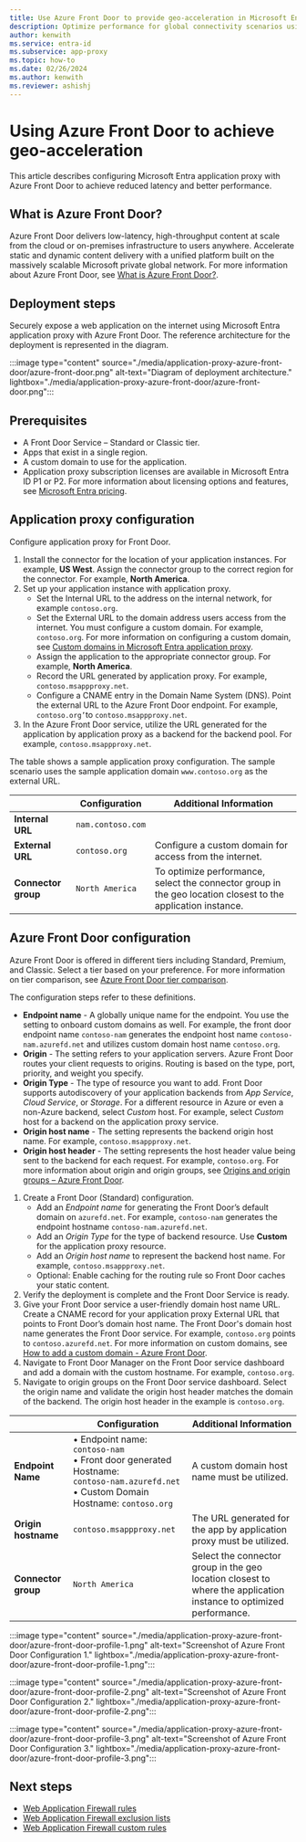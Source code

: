 ```yaml
---
title: Use Azure Front Door to provide geo-acceleration in Microsoft Entra application proxy.
description: Optimize performance for global connectivity scenarios using Azure Front Door for geo-acceleration with Microsoft Entra application proxy.
author: kenwith
ms.service: entra-id
ms.subservice: app-proxy
ms.topic: how-to
ms.date: 02/26/2024
ms.author: kenwith
ms.reviewer: ashishj
---
```


# Using Azure Front Door to achieve geo-acceleration

This article describes configuring Microsoft Entra application proxy with Azure Front Door to achieve reduced latency and better performance.
 
## What is Azure Front Door?

Azure Front Door delivers low-latency, high-throughput content at scale from the cloud or on-premises infrastructure to users anywhere. Accelerate static and dynamic content delivery with a unified platform built on the massively scalable Microsoft private global network. For more information about Azure Front Door, see [What is Azure Front Door?][front-door-overview].

## Deployment steps

Securely expose a web application on the internet using Microsoft Entra application proxy with Azure Front Door. The reference architecture for the deployment is represented in the diagram.   
 
:::image type="content" source="./media/application-proxy-azure-front-door/azure-front-door.png" alt-text="Diagram of deployment architecture." lightbox="./media/application-proxy-azure-front-door/azure-front-door.png":::

## Prerequisites

- A Front Door Service – Standard or Classic tier.
- Apps that exist in a single region.
- A custom domain to use for the application.
- Application proxy subscription licenses are available in Microsoft Entra ID P1 or P2. For more information about licensing options and features, see [Microsoft Entra pricing](https://www.microsoft.com/security/business/identity-access-management/azure-ad-pricing).

## Application proxy configuration

Configure application proxy for Front Door.

1. Install the connector for the location of your application instances. For example, **US West**. Assign the connector group to the correct region for the connector. For example, **North America**.
2. Set up your application instance with application proxy.
    - Set the Internal URL to the address on the internal network, for example `contoso.org`.
    - Set the External URL to the domain address users access from the internet. You must configure a custom domain. For example, `contoso.org`. For more information on configuring a custom domain, see [Custom domains in Microsoft Entra application proxy][appproxy-custom-domain].
    - Assign the application to the appropriate connector group. For example, **North America**.
    - Record the URL generated by application proxy. For example, `contoso.msappproxy.net`. 
    - Configure a CNAME entry in the Domain Name System (DNS). Point the external URL to the Azure Front Door endpoint. For example, `contoso.org’`to `contoso.msappproxy.net`. 
3. In the Azure Front Door service, utilize the URL generated for the application by application proxy as a backend for the backend pool. For example, `contoso.msappproxy.net`.

The table shows a sample application proxy configuration. The sample scenario uses the sample application domain `www.contoso.org` as the external URL.

|     | Configuration | Additional Information |
|---- | ----------------------- | ---------------------- |
| **Internal URL** | `nam.contoso.com` |  |
| **External URL** | `contoso.org` | Configure a custom domain for access from the internet. |
| **Connector group** | `North America` | To optimize performance, select the connector group in the geo location closest to the application instance.|

## Azure Front Door configuration

Azure Front Door is offered in different tiers including Standard, Premium, and Classic. Select a tier based on your preference. For more information on tier comparison, see [Azure Front Door tier comparison][front-door-tier].

The configuration steps refer to these definitions.
- **Endpoint name** - A globally unique name for the endpoint. You use the setting to onboard custom domains as well. For example, the front door endpoint name `contoso-nam` generates the endpoint host name `contoso-nam.azurefd.net` and utilizes custom domain host name `contoso.org`. 
- **Origin** - The setting refers to your application servers. Azure Front Door routes your client requests to origins. Routing is based on the type, port, priority, and weight you specify.
- **Origin Type** - The type of resource you want to add. Front Door supports autodiscovery of your application backends from *App Service*, *Cloud Service*, or *Storage*. For a different resource in Azure or even a non-Azure backend, select *Custom* host. For example, select *Custom* host for a backend on the application proxy service.
- **Origin host name** - The setting represents the backend origin host name. For example, `contoso.msappproxy.net`. 
- **Origin host header** - The setting represents the host header value being sent to the backend for each request. For example, `contoso.org`. For more information about origin and origin groups, see [Origins and origin groups – Azure Front Door][front-door-origin].

1. Create a Front Door (Standard) configuration. 
    - Add an *Endpoint name* for generating the Front Door’s default domain on `azurefd.net`. For example, `contoso-nam` generates the endpoint hostname `contoso-nam.azurefd.net`.
    - Add an *Origin Type* for the type of backend resource. Use **Custom** for the application proxy resource.
    - Add an *Origin host name* to represent the backend host name. For example, `contoso.msappproxy.net`.
    - Optional: Enable caching for the routing rule so Front Door caches your static content. 
2. Verify the deployment is complete and the Front Door Service is ready.
3. Give your Front Door service a user-friendly domain host name URL. Create a CNAME record for your application proxy External URL that points to Front Door’s domain host name. The Front Door's domain host name generates the Front Door service. For example, `contoso.org` points to `contoso.azurefd.net`. For more information on custom domains, see [How to add a custom domain - Azure Front Door][front-door-custom-domain].
4. Navigate to Front Door Manager on the Front Door service dashboard and add a domain with the custom hostname. For example, `contoso.org`.
5. Navigate to origin groups on the Front Door service dashboard. Select the origin name and validate the origin host header matches the domain of the backend. The origin host header in the example is `contoso.org`. 

|     | Configuration | Additional Information |
|---- | ----------------------- | ---------------------- |
| **Endpoint Name** | •	Endpoint name: `contoso-nam` <br /> •	Front door generated Hostname: <br /> `contoso-nam.azurefd.net` <br /> •	Custom Domain Hostname: `contoso.org`| A custom domain host name must be utilized.|
| **Origin hostname** | `contoso.msappproxy.net` | The URL generated for the app by application proxy must be utilized.|
| **Connector group** | `North America` | Select the connector group in the geo location closest to where the application instance to optimized performance.|

:::image type="content" source="./media/application-proxy-azure-front-door/azure-front-door-profile-1.png" alt-text="Screenshot of Azure Front Door Configuration 1." lightbox="./media/application-proxy-azure-front-door/azure-front-door-profile-1.png":::

:::image type="content" source="./media/application-proxy-azure-front-door/azure-front-door-profile-2.png" alt-text="Screenshot of Azure Front Door Configuration 2." lightbox="./media/application-proxy-azure-front-door/azure-front-door-profile-2.png":::

:::image type="content" source="./media/application-proxy-azure-front-door/azure-front-door-profile-3.png" alt-text="Screenshot of Azure Front Door Configuration 3." lightbox="./media/application-proxy-azure-front-door/azure-front-door-profile-3.png":::

## Next steps

- [Web Application Firewall rules](/azure/web-application-firewall/ag/application-gateway-customize-waf-rules-portal)
- [Web Application Firewall exclusion lists](/azure/web-application-firewall/ag/application-gateway-waf-configuration?tabs=portal)
- [Web Application Firewall custom rules](/azure/web-application-firewall/ag/create-custom-waf-rules)

[front-door-overview]: /azure/frontdoor/front-door-overview
[front-door-origin]: /azure/frontdoor/origin?pivots=front-door-standard-premium#origin-host-header
[front-door-tier]: /azure/frontdoor/standard-premium/tier-comparison
[front-door-custom-domain]: /azure/frontdoor/standard-premium/how-to-add-custom-domain
[appproxy-custom-domain]: ./how-to-configure-custom-domain.md
[private-dns]: /azure/dns/private-dns-getstarted-portal
[waf-logs]: /azure/application-gateway/application-gateway-diagnostics#firewall-log
